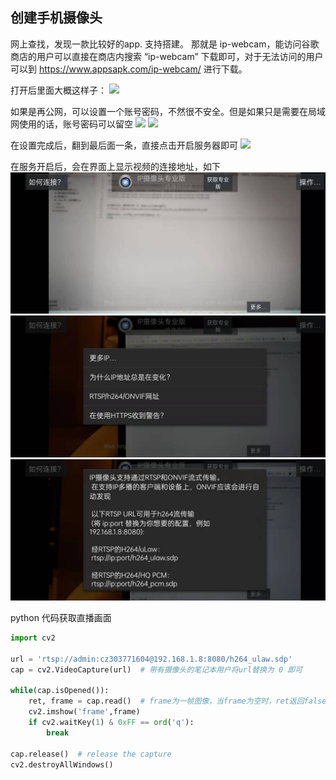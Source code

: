 ## 创建手机摄像头
网上查找，发现一款比较好的app.  支持搭建。  那就是 ip-webcam，能访问谷歌商店的用户可以直接在商店内搜索 “ip-webcam” 下载即可，对于无法访问的用户可以到 https://www.appsapk.com/ip-webcam/ 进行下载。

打开后里面大概这样子：
![](https://www.gcssloop.com/assets/gebug/07-internet-ip-webcam/webcam-show.png)

如果是再公网，可以设置一个账号密码，不然很不安全。但是如果只是需要在局域网使用的话，账号密码可以留空
![](https://www.gcssloop.com/assets/gebug/07-internet-ip-webcam/webcam-config1.png)
![](https://www.gcssloop.com/assets/gebug/07-internet-ip-webcam/webcam-config2.png)


在设置完成后，翻到最后面一条，直接点击开启服务器即可
![](https://www.gcssloop.com/assets/gebug/07-internet-ip-webcam/webcam-start.png)

在服务开启后，会在界面上显示视频的连接地址，如下
![](imgs/202201050111102.jpg)  
![](imgs/20220105011110.jpg)  
![](imgs/202201050111101.jpg)  


python 代码获取直播画面
```python
import cv2

url = 'rtsp://admin:cz303771604@192.168.1.8:8080/h264_ulaw.sdp'
cap = cv2.VideoCapture(url)  # 带有摄像头的笔记本用户将url替换为 0 即可

while(cap.isOpened()):
    ret, frame = cap.read()  # frame为一帧图像，当frame为空时，ret返回false，否则为true
    cv2.imshow('frame',frame)
    if cv2.waitKey(1) & 0xFF == ord('q'):
        break

cap.release()  # release the capture  
cv2.destroyAllWindows()
```